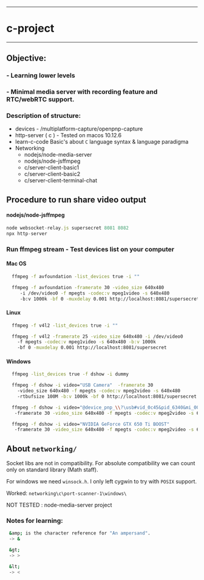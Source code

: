 
------------------------------------------
# c-project
------------------------------------------

## Objective:
### - Learning lower levels
### - Minimal media server with recording feature and RTC/webRTC support.

### Description of structure:

  - devices - /multiplatform-capture/openpnp-capture
  - http-server ( c ) - Tested on macos 10.12.6
  - learn-c-code Basic's about `C` language syntax & language paradigma
  - Networking
    - nodejs/node-media-server
    - nodejs/node-jsffmpeg
    - c/server-client-basic1
    - c/server-client-basic2
    - c/server-client-terminal-chat

## Procedure to run share video output
#### nodejs/node-jsffmpeg

```js
node websocket-relay.js supersecret 8081 8082
npx http-server
```

### Run ffmpeg stream -  Test devices list on your computer

#### Mac OS
```bash
  ffmpeg -f avfoundation -list_devices true -i ""

  ffmpeg -f avfoundation -framerate 30 -video_size 640x480 
     -i /dev/video0 -f mpegts -codec:v mpeg1video -s 640x480 
     -b:v 1000k -bf 0 -muxdelay 0.001 http://localhost:8081/supersecret
```

#### Linux
```bash
  ffmpeg -f v4l2 -list_devices true -i ""

  ffmpeg -f v4l2 -framerate 25 -video_size 640x480 -i /dev/video0 
    -f mpegts -codec:v mpeg1video -s 640x480 -b:v 1000k 
    -bf 0 -muxdelay 0.001 http://localhost:8081/supersecret
```

#### Windows ####

```bash
  ffmpeg -list_devices true -f dshow -i dummy

  ffmpeg -f dshow -i video="USB Camera"  -framerate 30 
    -video_size 640x480 -f mpegts -codec:v mpeg2video -s 640x480 
    -rtbufsize 100M -b:v 1000k -bf 0 http://localhost:8081/supersecret

  ffmpeg -f dshow -i video="@device_pnp_\\?\usb#vid_0c45&pid_6340&mi_00#6&313cdc8e&0&0000#{65e8773d-8f56-11d0-a3b9-00a0c9223196}\global" 
   -framerate 30 -video_size 640x480 -f mpegts -codec:v mpeg2video -s 640x480 -rtbufsize 100M -b:v 1000k -bf 0 http://localhost:8081/supersecret

  ffmpeg -f dshow -i video="NVIDIA GeForce GTX 650 Ti BOOST" 
   -framerate 30 -video_size 640x480 -f mpegts -codec:v mpeg2video -s 640x480 -rtbufsize 100M -b:v 1000k -bf 0 http://localhost:8081/supersecret
```


## About `networking/`
 Socket libs are not in compatibility.
 For absolute compatibility we can count only on standard library (Math staff).
 
 For windows we need `winsock.h`.
 I only left cygwin to try with `POSIX` support.

  Worked:
  `networking\c\port-scanner-1\windows\`

 NOT TESTED : node-media-server project

 ### Notes for learning: 

 ```bash
  &amp; is the character reference for "An ampersand".
  -> &

  &gt;
  -> >

  &lt;
  -> <

 ```
